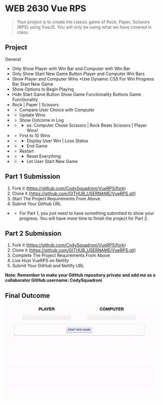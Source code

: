 # WEB 2630 Vue RPS
> Your project is to create the classic game of Rock, Paper, Scissors (RPS) using VueJS. You will only be using what we have covered in class.

## Project 
General
* Only Show Player with Win Bar and Computer with Win Bar
* Only Show Start New Game Button
Player and Computer Win Bars
* Show Player and Computer Wins
*Use Dynamic CSS For Win Progress Bar
Start New Game
* Show Options to Begin Playing
* Hide Start Game Button Show Game Functionality Buttons
Game Functionality
* Rock | Paper | Scissors
* * Compare User Choice with Computer
* * Update Wins
* * Show Outcome in Log
* * * ex: Computer Chose Scissors | Rock Beats Scissors | Player Wins!
* * First to 10 Wins
* * * Display User Win | Loss Status
* * * End Game
* * Restart
* * * Reset Everything 
* * * Let User Start New Game

## Part 1 Submission

1. Fork it (<https://github.com/CodySquadroni/VueRPS/fork>)
2. Clone it (<https://github.com/GITHUB_USERNAME/VueRPS.git>)
3. Start The Project Requirements From Above
4. Submit Your GitHub URL
* * For Part 1, you just need to have something submitted to show your progress. You will have more time to finish the project for Part 2.

## Part 2 Submission

1. Fork it (<https://github.com/CodySquadroni/VueRPS/fork>)
2. Clone it (<https://github.com/GITHUB_USERNAME/VueRPS.git>)
3. Complete The Project Requirements From Above
4. Live Host VueRPS on Netlify
5. Submit Your GitHub and Netlify URL

**Note: Remember to make your GitHub repository private and add me as a collaborator GitHub username: CodySquadroni**

## Final Outcome

![](VueRPS_Finished.gif)